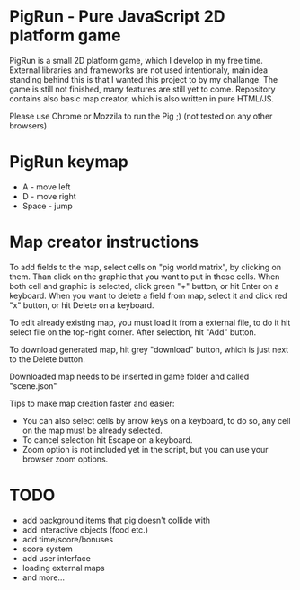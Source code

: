 # PigRun - Pure JavaScript 2D platform game

PigRun is a small 2D platform game, which I develop in my free time. External libraries and frameworks are not used intentionaly,
main idea standing behind this is that I wanted this project to by my challange. The game is still not finished, many features are still yet to come.
Repository contains also basic map creator, which is also written in pure HTML/JS.

Please use Chrome or Mozzila to run the Pig ;) (not tested on any other browsers)

# PigRun keymap

- A - move left
- D - move right
- Space - jump

# Map creator instructions

To add fields to the map, select cells on "pig world matrix", by clicking on them. Than click on the graphic that you want to put in those cells.
When both cell and graphic is selected, click green "+" button, or hit Enter on a keyboard.
When you want to delete a field from map, select it and click red "x" button, or hit Delete on a keyboard.

To edit already existing map, you must load it from a external file, to do it hit select file on the top-right corner. After selection, hit "Add" button.

To download generated map, hit grey "download" button, which is just next to the Delete button.

Downloaded map needs to be inserted in game folder and called "scene.json"

Tips to make map creation faster and easier:

- You can also select cells by arrow keys on a keyboard, to do so, any cell on the map must be already selected.
- To cancel selection hit Escape on a keyboard.
- Zoom option is not included yet in the script, but you can use your browser zoom options.

# TODO

- add background items that pig doesn't collide with
- add interactive objects (food etc.)
- add time/score/bonuses
- score system
- add user interface
- loading external maps
- and more...
